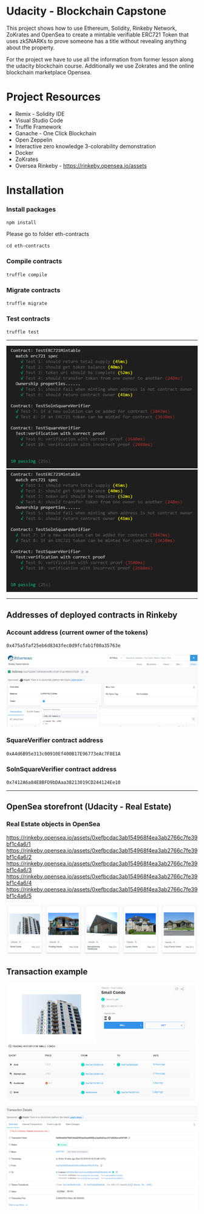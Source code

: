 # Udacity - Blockchain Capstone

This project shows how to use Ethereum, Solidity, Rinkeby Network, ZoKrates and OpenSea to create a mintable verifiable ERC721 Token that uses zkSNARKs to prove someone has a title without revealing anything about the property.

For the project we have to use all the information from former lesson along the udacity blockchain course.
Additionally we use Zokrates and the online blockchain marketplace Opensea.


# Project Resources
- Remix - Solidity IDE
- Visual Studio Code
- Truffle Framework
- Ganache - One Click Blockchain
- Open Zeppelin
- Interactive zero knowledge 3-colorability demonstration
- Docker
- ZoKrates
- Oversea Rinkeby - https://rinkeby.opensea.io/assets

# Installation
### Install packages
```
npm install
```

Please go to folder eth-contracts
```
cd eth-contracts
```


### Compile contracts
```
truffle compile
```

### Migrate contracts
```
truffle migrate
```


### Test contracts
```
truffle test
```

---------------------------------------------
![Screenshot](pic1_truffle_test.png)
![Alt text](https://github.com/RoSchSem/Blockchain-Developer/blob/master/Project%208/pic1_truffle_test.PNG "Optional Title")

---------------------------------------------
## Addresses of deployed contracts in Rinkeby
### Account address (current owner of the tokens)
```
0x475a5faf25eb6d8343fec0d9fcfab1f00a35763e
```

![Screenshot](pic1_Etherscan_addressowner.png)

### SquareVerifier contract address
```
0xA4d6B95e313c00910Ef400B17E96773eAc7F8E1A
```
### SolnSquareVerifier contract address
```
0x7412A6a84E8BFD9bDAaa38213019CD244124Ee10
```

---------------------------------------------
## OpenSea storefront (Udacity - Real Estate)

### Real Estate objects in OpenSea

https://rinkeby.opensea.io/assets/0xefbcdac3ab154968f4ea3ab2766c7fe39bf1c4a6/1
https://rinkeby.opensea.io/assets/0xefbcdac3ab154968f4ea3ab2766c7fe39bf1c4a6/2
https://rinkeby.opensea.io/assets/0xefbcdac3ab154968f4ea3ab2766c7fe39bf1c4a6/3
https://rinkeby.opensea.io/assets/0xefbcdac3ab154968f4ea3ab2766c7fe39bf1c4a6/4
https://rinkeby.opensea.io/assets/0xefbcdac3ab154968f4ea3ab2766c7fe39bf1c4a6/5


![Screenshot](pic1_oversea.png)



## Transaction example
![Screenshot](pic2_oversea.png)
![Screenshot](pic3_oversea.png)
